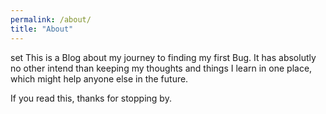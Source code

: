 ```yaml
---
permalink: /about/
title: "About"
---
```

set
This is a Blog about my journey to finding my first Bug. It has absolutly no other intend than keeping my thoughts and things I learn in one place, which might help anyone else in the future.

If you read this, thanks for stopping by.